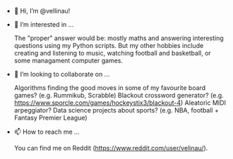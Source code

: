 - 👋 Hi, I’m @vellinau!

- 👀 I’m interested in ...

  The "proper" answer would be: mostly maths and answering interesting questions using my Python scripts.
  But my other hobbies include creating and listening to music, watching football and basketball, or some managament computer games.

- 💞️ I’m looking to collaborate on ...

  Algorithms finding the good moves in some of my favourite board games? (e.g. Rummikub, Scrabble)
  Blackout crossword generator? (e.g. https://www.sporcle.com/games/hockeystix3/blackout-4)
  Aleatoric MIDI arpeggiator?
  Data science projects about sports? (e.g. NBA, football + Fantasy Premier League)

- 📫 How to reach me ...

  You can find me on Reddit (https://www.reddit.com/user/velinau/).

<!---
vellinau/vellinau is a ✨ special ✨ repository because its `README.md` (this file) appears on your GitHub profile.
You can click the Preview link to take a look at your changes.
--->
